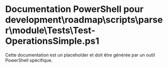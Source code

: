 # Documentation PowerShell pour development\roadmap\scripts\parser\module\Tests\Test-OperationsSimple.ps1

Cette documentation est un placeholder et doit être générée par un outil PowerShell spécifique.
